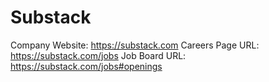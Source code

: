 # Substack

Company Website: https://substack.com
Careers Page URL: https://substack.com/jobs
Job Board URL: https://substack.com/jobs#openings